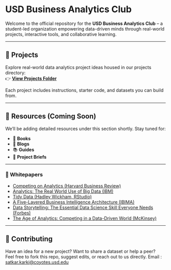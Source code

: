 # USD Business Analytics Club

Welcome to the official repository for the **USD Business Analytics Club** – a student-led organization empowering data-driven minds through real-world projects, interactive tools, and collaborative learning.

---

## 🚀 Projects

Explore real-world data analytics project ideas housed in our projects directory:  
👉 [**View Projects Folder**](https://github.com/usd-business-analytics-club/projects/)


Each project includes instructions, starter code, and datasets you can build from.

---

## 📂 Resources (Coming Soon)

We’ll be adding detailed resources under this section shortly. Stay tuned for:
- 📘 **Books**
- 🧠 **Blogs**
- 📚 **Guides**
- 🧾 **Project Briefs**

---

### 📄 Whitepapers

- [Competing on Analytics (Harvard Business Review)](https://hbr.org/2006/01/competing-on-analytics)  
- [Analytics: The Real World Use of Big Data (IBM)](https://www.bdvc.nl/images/Rapporten/GBE03519USEN.PDF)  
- [Tidy Data (Hadley Wickham, RStudio)](https://vita.had.co.nz/papers/tidy-data.pdf)  
- [A Five-Layered Business Intelligence Architecture (IBIMA)](https://ibimapublishing.com/articles/CIBIMA/2011/695619/695619.pdf)  
- [Data Storytelling: The Essential Data Science Skill Everyone Needs (Forbes)](https://www.forbes.com/sites/brentdykes/2016/03/31/data-storytelling-the-essential-data-science-skill-everyone-needs/)  
- [The Age of Analytics: Competing in a Data-Driven World (McKinsey)](https://www.mckinsey.com/capabilities/quantumblack/our-insights/the-age-of-analytics-competing-in-a-data-driven-world)

---

## 🤝 Contributing

Have an idea for a new project? Want to share a dataset or help a peer?  
Feel free to fork this repo, suggest edits, or reach out to us directly.
Email : [satkar.karki@coyotes.usd.edu](satkar.karki@coyotes.usd.edu)
